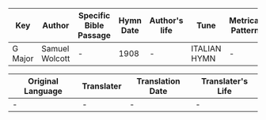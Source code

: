 Key | Author   | Specific Bible Passage     |Hymn Date |Author's life |Tune |Metrical Pattern   |Composer/Source
-- | --------- | ---------------------------|----------|--------------|-----|-------------------|-------------  
G Major |Samuel Wolcott |- |1908 |- |ITALIAN HYMN |- |Felice Giardini

Original Language | Translater | Translation Date   | Translater's Life  
----------------- | --------- | --------------------|-------------     
\- |- |- |-
